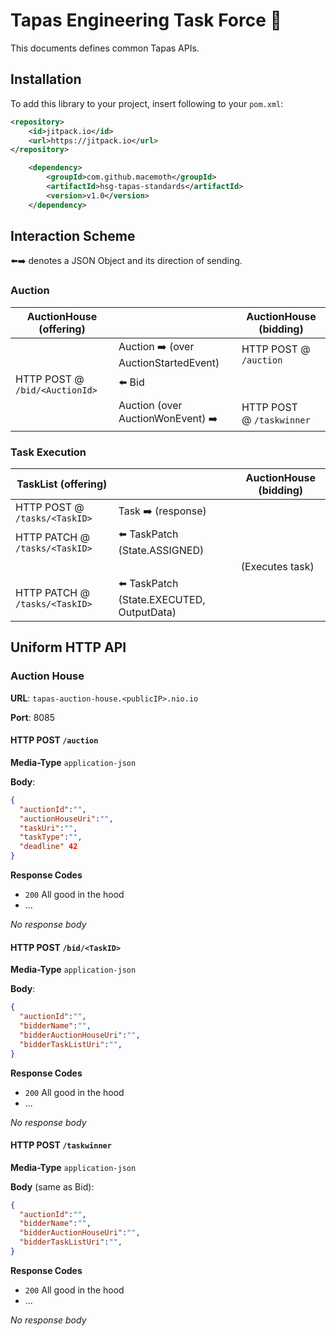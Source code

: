 # Tapas Engineering Task Force 👀

This documents defines common Tapas APIs.

## Installation

To add this library to your project, insert following to your `pom.xml`:

```xml
<repository>
    <id>jitpack.io</id>
    <url>https://jitpack.io</url>
</repository>
```

```xml
    <dependency>
        <groupId>com.github.macemoth</groupId>
        <artifactId>hsg-tapas-standards</artifactId>
        <version>v1.0</version>
    </dependency>
```

## Interaction Scheme

⬅️➡️ denotes a JSON Object and its direction of sending.

### Auction

| AuctionHouse (offering)        |                                      | AuctionHouse (bidding)    |
| ------------------------------ | ------------------------------------ | ------------------------- |
|                                | Auction ➡️ (over AuctionStartedEvent) | HTTP POST @ `/auction`    |
| HTTP POST @ `/bid/<AuctionId>` | ⬅️ Bid                                |                           |
|                                | Auction (over AuctionWonEvent) ➡️     | HTTP POST @ `/taskwinner` |

### Task Execution

| TaskList (offering)            |                                          | AuctionHouse (bidding) |
| ------------------------------ | ---------------------------------------- | ---------------------- |
| HTTP POST @ `/tasks/<TaskID>`  | Task ➡️ (response)                        |                        |
| HTTP PATCH @ `/tasks/<TaskID>` | ⬅️ TaskPatch (State.ASSIGNED)             |                        |
|                                |                                          | (Executes task)        |
| HTTP PATCH @ `/tasks/<TaskID>` | ⬅️ TaskPatch (State.EXECUTED, OutputData) |                        |

## Uniform HTTP API

### Auction House

**URL**: `tapas-auction-house.<publicIP>.nio.io`

**Port**: 8085

#### HTTP POST `/auction`

**Media-Type** `application-json`

**Body**:

```json
{
  "auctionId":"",
  "auctionHouseUri":"",
  "taskUri":"",
  "taskType":"",
  "deadline" 42
}
```

**Response Codes**

- `200` All good in the hood
- ...

*No response body*

#### HTTP POST `/bid/<TaskID>` 

**Media-Type** `application-json`

**Body**:

```json
{
  "auctionId":"",
  "bidderName":"",
  "bidderAuctionHouseUri":"",
  "bidderTaskListUri":"",
}
```

**Response Codes**

- `200` All good in the hood
- ...

*No response body*

#### HTTP POST `/taskwinner` 

**Media-Type** `application-json`

**Body** (same as Bid):

```json
{
  "auctionId":"",
  "bidderName":"",
  "bidderAuctionHouseUri":"",
  "bidderTaskListUri":"",
}
```

**Response Codes**

- `200` All good in the hood
- ...

*No response body*